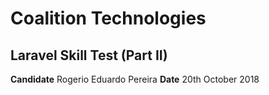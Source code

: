 # Coalition Technologies
## Laravel Skill Test (Part II)
**Candidate** Rogerio Eduardo Pereira
**Date** 20th October 2018
